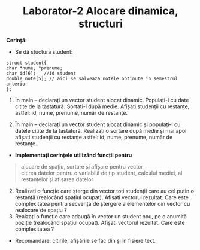 <h1 align="center">
 Laborator-2 Alocare dinamica, structuri
</h1>

**Cerință:**

- Se dă stuctura student: 
```
struct student{
char *nume, *prenume;
char id[6];   //id student
double note[5]; // aici se salveaza notele obtinute in semestrul anterior
};
```

1. În main – declarați un vector student alocat dinamic. Populați-l cu date citite de la tastatură. Sortați-l după medie. Afișați studenții cu restanțe, astfel: id, nume, prenume, număr de restanțe.  


1. În main – declarați un vector student alocat dinamic și populați-l cu datele citite de la tastatură. Realizați o sortare după medie și mai apoi afișați studenții cu restanțe astfel: id, nume, prenume, număr de restanțe. 

* **Implementați cerințele utilizând funcții pentru** 
> alocare de spațiu, sortare și afișare pentru vector<br/>
> citirea datelor pentru o variabilă de tip student, calculul mediei, al restanțelor și afișarea datelor<br/> 

2. Realizați o funcție care șterge din vector toți studenții care au cel puțin o restanță (realocând spațiul ocupat).  Afișati vectorul rezultat. Care este complexitatea pentru secvența de ștergere a elementelor din vector cu realocare de spațiu ? 
3. Reaizați o funcție care adaugă în vector un student nou, pe o anumită poziție (realocând spațiul ocupat).  Afișati vectorul rezultat. Care este complexitatea ?

* Recomandare: citirile, afișările se fac din și în fisiere text.
